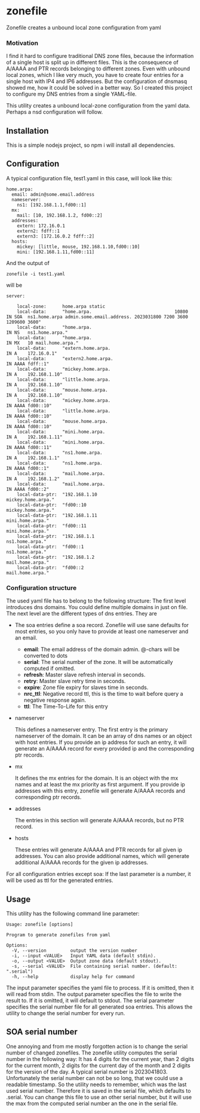 # zonefile
Zonefile creates a unbound local zone configuration from yaml

### Motivation
I find it hard to configure traditional DNS zone files, because the information of a single host is split up in different files. This is the consequence of A/AAAA and PTR records belonging to different zones. Even with unbound local zones, which I like very much, you have to create four entries for a single host with IP4 and IP6 addresses. But the configuration of dnsmasq showed me, how it could be solved in a better way. So I created this project to configure my DNS entries from a single YAML-file.

This utility creates a unbound local-zone configuration from the yaml data. Perhaps a nsd configuration will follow.

## Installation
This is a simple nodejs project, so npm i will install all dependencies.

## Configuration
A typical configuration file, test1.yaml in this case, will look like this:

    home.arpa:
      email: admin@some.email.address
      nameserver:
        ns1: [192.168.1.1,fd00::1]
      mx:
        mail: [10, 192.168.1.2, fd00::2]
      addresses:
        extern: 172.16.0.1
        extern2: fdff::1
        extern3: [172.16.0.2 fdff::2]
      hosts:
        mickey: [little, mouse, 192.168.1.10,fd00::10]
        mini: [192.168.1.11,fd00::11]

And the output of

    zonefile -i test1.yaml
will be

    server:
  
        local-zone:      home.arpa static
        local-data:      "home.arpa.                               10800  IN SOA  ns1.home.arpa admin.some.email.address. 2023031800 7200 3600 1209600 3600"
        local-data:      "home.arpa.                                      IN NS   ns1.home.arpa."
        local-data:      "home.arpa.                                      IN MX   10 mail.home.arpa."
        local-data:      "extern.home.arpa.                               IN A    172.16.0.1"
        local-data:      "extern2.home.arpa.                              IN AAAA fdff::1"
        local-data:      "mickey.home.arpa.                               IN A    192.168.1.10"
        local-data:      "little.home.arpa.                               IN A    192.168.1.10"
        local-data:      "mouse.home.arpa.                                IN A    192.168.1.10"
        local-data:      "mickey.home.arpa.                               IN AAAA fd00::10"
        local-data:      "little.home.arpa.                               IN AAAA fd00::10"
        local-data:      "mouse.home.arpa.                                IN AAAA fd00::10"
        local-data:      "mini.home.arpa.                                 IN A    192.168.1.11"
        local-data:      "mini.home.arpa.                                 IN AAAA fd00::11"
        local-data:      "ns1.home.arpa.                                  IN A    192.168.1.1"
        local-data:      "ns1.home.arpa.                                  IN AAAA fd00::1"
        local-data:      "mail.home.arpa.                                 IN A    192.168.1.2"
        local-data:      "mail.home.arpa.                                 IN AAAA fd00::2"
        local-data-ptr:  "192.168.1.10                                            mickey.home.arpa."
        local-data-ptr:  "fd00::10                                                mickey.home.arpa."
        local-data-ptr:  "192.168.1.11                                            mini.home.arpa."
        local-data-ptr:  "fd00::11                                                mini.home.arpa."
        local-data-ptr:  "192.168.1.1                                             ns1.home.arpa."
        local-data-ptr:  "fd00::1                                                 ns1.home.arpa."
        local-data-ptr:  "192.168.1.2                                             mail.home.arpa."
        local-data-ptr:  "fd00::2                                                 mail.home.arpa."

### Configuration structure
The used yaml file has to belong to the following structure: The first level introduces dns domains. You could define multiple domains in just on file. The next level are the different types of dns entries. They are

 - The soa entries define a soa record. Zonefile will use sane defaults for most entries, so you only have to provide at least one nameserver and an email.
   - **email**: The email address of the domain admin. @-chars will be converted to dots
   - **serial**: The serial number of the zone. It will be automatically computed if omitted.
   - **refresh**: Master slave refresh interval in seconds. 
   - **retry**: Master slave retry time in seconds.
   - **expire**: Zone file expiry for slaves time in seconds.
   - **nrc_ttl**: Negative record ttl, this is the time to wait before query a negative response again.  
   - **ttl**: The Time-To-Life for this entry

 - nameserver
   
   This defines a nameserver entry. The first entry is the primary nameserver of the domain. It can be an array of dns names or an object with host entries. If you provide an ip address for such an entry, it will generate an A/AAAA record for every provided ip and the corresponding ptr records.
 - mx
   
   It defines the mx entries for the domain. It is an object with the mx names and at least the mx priority as first argument. If you provide ip addresses with this entry, zonefile will generate A/AAAA records and corresponding ptr records.
 - addresses
   
   The entries in this section will generate A/AAAA records, but no PTR record.
 - hosts
   
   These entries will generate A/AAAA and PTR records for all given ip addresses. You can also provide additional names, which will generate additional A/AAAA records for the given ip addresses.

For all configuration entries except soa: If the last parameter is a number, it will be used as ttl for the generated entries.

## Usage
This utility has the following command line parameter:

    Usage: zonefile [options]

    Program to generate zonefiles from yaml

    Options:
      -V, --version         output the version number
      -i, --input <VALUE>   Input YAML data (default stdin).
      -o, --output <VALUE>  Output zone data (default stdout).
      -s, --serial <VALUE>  File containing serial number. (default: ".serial")
      -h, --help            display help for command

The input parameter specifies the yaml file to process. If it is omitted, then it will read from stdin. The output parameter specifies the file to write the result to. If it is omitted, it will default to stdout. The serial parameter specifies the serial number file for all generated soa entries. This allows the utility to change the serial number for every run.

## SOA serial number
One annoying and from me mostly forgotten action is to change the serial number of changed zonefiles. The zonefile utility computes the serial number in the following way: It has 4 digits for the current year, than 2 digits for the current month, 2 digits for the current day of the month and 2 digits for the version of the day. A typical serial number is 2023041803. Unfortunately the serial number can not be so long, that we could use a readable timestamp. So the utility needs to remember, which was the last used serial number. Therefore it is saved in the serial file, which defaults to .serial. You can change this file to use an other serial number, but it will use the max from the computed serial number an the one in the serial file.
